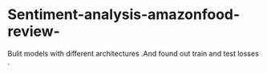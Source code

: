 # Sentiment-analysis-amazonfood-review-
Bulit models with different architectures .And found out train and test losses . 

